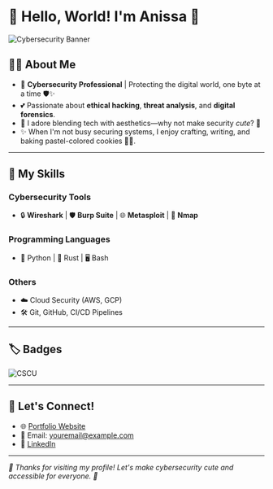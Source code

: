 # 🌸 Hello, World! I'm Anissa 🌸  

![Cybersecurity Banner](https://c.tenor.com/W7HK4-Z_EHUAAAAC/cute-anime-hack.gif)  

## 👩‍💻 About Me  
- 🎀 **Cybersecurity Professional** | Protecting the digital world, one byte at a time 🛡️✨  
- 💕 Passionate about **ethical hacking**, **threat analysis**, and **digital forensics**.  
- 🌈 I adore blending tech with aesthetics—why not make security *cute*? 🌸  
- ✨ When I'm not busy securing systems, I enjoy crafting, writing, and baking pastel-colored cookies 🍪💖.  

---

## 💼 My Skills  
### Cybersecurity Tools  
- 🔒 **Wireshark** | 🛡️ **Burp Suite** | 🌐 **Metasploit** | 🧰 **Nmap**  
### Programming Languages  
- 🐍 Python | 🦀 Rust | 🖥️ Bash  
### Others  
- ☁️ Cloud Security (AWS, GCP)  
- 🛠️ Git, GitHub, CI/CD Pipelines  

---

## 🏷️ Badges  

![CSCU](https://img.shields.io/badge/CSCU-Certified%20Secure%20Computer%20User-pink?style=flat-square)  

---

## 🌟 Let's Connect!  
- 🌐 [Portfolio Website](https://yourwebsite.com)  
- 💌 Email: [youremail@example.com](mailto:youremail@example.com)  
- 🌷 [LinkedIn](https://linkedin.com/in/yourusername)  

---
_🌸 Thanks for visiting my profile! Let's make cybersecurity cute and accessible for everyone. 💖_  
